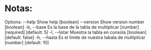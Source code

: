 # Notas:
Options:
      --help     Show help                                             [boolean]
      --version  Show version number                                   [boolean]
  -b, --base     Es la base de la tabla de multiplicar
                                                [number] [required] [default: 5]
  -l, --listar   Muestra la tabla en consola          [boolean] [default: false]
  -h, --hasta    Es el límite de nuestra tabala de multiplicar
                                                          [number] [default: 10]